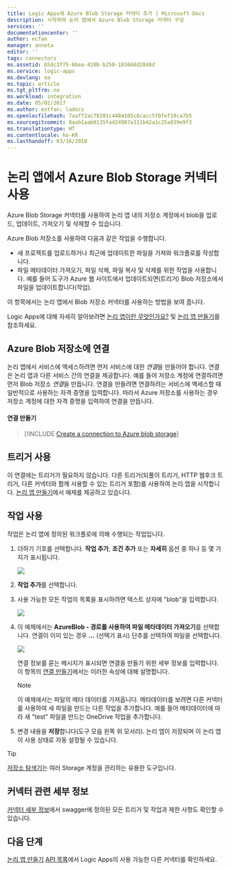 ```yaml
---
title: Logic Apps에 Azure Blob Storage 커넥터 추가 | Microsoft Docs
description: 시작하여 논리 앱에서 Azure Blob Storage 커넥터 구성
services: ''
documentationcenter: ''
author: ecfan
manager: anneta
editor: ''
tags: connectors
ms.assetid: b5dc3f75-6bea-420b-b250-183668d2848d
ms.service: logic-apps
ms.devlang: na
ms.topic: article
ms.tgt_pltfrm: na
ms.workload: integration
ms.date: 05/02/2017
ms.author: estfan; ladocs
ms.openlocfilehash: 7aaff2ac78201c4484105c6cacc5f0fef19ca7b5
ms.sourcegitcommit: 8aab1aab0135fad24987a311b42a1c25a839e9f3
ms.translationtype: HT
ms.contentlocale: ko-KR
ms.lasthandoff: 03/16/2018
---
```

# <a name="use-the-azure-blob-storage-connector-in-a-logic-app"></a>논리 앱에서 Azure Blob Storage 커넥터 사용
Azure Blob Storage 커넥터를 사용하여 논리 앱 내의 저장소 계정에서 blob을 업로드, 업데이트, 가져오기 및 삭제할 수 있습니다.  

Azure Blob 저장소를 사용하여 다음과 같은 작업을 수행합니다.

* 새 프로젝트를 업로드하거나 최근에 업데이트한 파일을 가져와 워크플로를 작성합니다.
* 파일 메타데이터 가져오기, 파일 삭제, 파일 복사 및 삭제를 위한 작업을 사용합니다. 예를 들어 도구가 Azure 웹 사이트에서 업데이트되면(트리거) Blob 저장소에서 파일을 업데이트합니다(작업). 

이 항목에서는 논리 앱에서 Blob 저장소 커넥터를 사용하는 방법을 보여 줍니다.

Logic Apps에 대해 자세히 알아보려면 [논리 앱이란 무엇인가요?](../logic-apps/logic-apps-overview.md) 및 [논리 앱 만들기](../logic-apps/quickstart-create-first-logic-app-workflow.md)를 참조하세요.

## <a name="connect-to-azure-blob-storage"></a>Azure Blob 저장소에 연결
논리 앱에서 서비스에 액세스하려면 먼저 서비스에 대한 *연결*을 만들어야 합니다. 연결은 논리 앱과 다른 서비스 간의 연결을 제공합니다. 예를 들어 저장소 계정에 연결하려면 먼저 Blob 저장소 *연결*을 만듭니다. 연결을 만들려면 연결하려는 서비스에 액세스할 때 일반적으로 사용하는 자격 증명을 입력합니다. 따라서 Azure 저장소를 사용하는 경우 저장소 계정에 대한 자격 증명을 입력하여 연결을 만듭니다. 

#### <a name="create-the-connection"></a>연결 만들기
> [!INCLUDE [Create a connection to Azure blob storage](../../includes/connectors-create-api-azureblobstorage.md)]

## <a name="use-a-trigger"></a>트리거 사용
이 연결에는 트리거가 필요하지 않습니다. 다른 트리거(되풀이 트리거, HTTP 웹후크 트리거, 다른 커넥터와 함께 사용할 수 있는 트리거 포함)를 사용하여 논리 앱을 시작합니다. [논리 앱 만들기](../logic-apps/quickstart-create-first-logic-app-workflow.md)에서 예제를 제공하고 있습니다.

## <a name="use-an-action"></a>작업 사용
작업은 논리 앱에 정의된 워크플로에 의해 수행되는 작업입니다.

1. 더하기 기호를 선택합니다. **작업 추가**, **조건 추가** 또는 **자세히** 옵션 중 하나 등 몇 가지가 표시됩니다.
   
    ![](./media/connectors-create-api-azureblobstorage/add-action.png)
2. **작업 추가**를 선택합니다.
3. 사용 가능한 모든 작업의 목록을 표시하려면 텍스트 상자에 "blob"을 입력합니다.
   
    ![](./media/connectors-create-api-azureblobstorage/actions.png) 
4. 이 예제에서는 **AzureBlob - 경로를 사용하여 파일 메타데이터 가져오기**를 선택합니다. 연결이 이미 있는 경우 **...** (선택기 표시) 단추를 선택하여 파일을 선택합니다.
   
    ![](./media/connectors-create-api-azureblobstorage/sample-file.png)
   
    연결 정보를 묻는 메시지가 표시되면 연결을 만들기 위한 세부 정보를 입력합니다. 이 항목의 [연결 만들기](connectors-create-api-azureblobstorage.md#create-the-connection)에서는 이러한 속성에 대해 설명합니다. 
   
   > [!NOTE]
   > 이 예제에서는 파일의 메타 데이터를 가져옵니다. 메타데이터를 보려면 다른 커넥터를 사용하여 새 파일을 만드는 다른 작업을 추가합니다. 예를 들어 메타데이터에 따라 새 "test" 파일을 만드는 OneDrive 작업을 추가합니다. 


5. 변경 내용을 **저장**합니다(도구 모음 왼쪽 위 모서리). 논리 앱이 저장되며 이 논리 앱이 사용 상태로 자동 설정될 수 있습니다.

> [!TIP]
> [저장소 탐색기](http://storageexplorer.com/)는 여러 Storage 계정을 관리하는 유용한 도구입니다.

## <a name="connector-specific-details"></a>커넥터 관련 세부 정보

[커넥터 세부 정보](/connectors/azureblobconnector/)에서 swagger에 정의된 모든 트리거 및 작업과 제한 사항도 확인할 수 있습니다. 

## <a name="next-steps"></a>다음 단계
[논리 앱 만들기](../logic-apps/quickstart-create-first-logic-app-workflow.md) [API 목록](apis-list.md)에서 Logic Apps의 사용 가능한 다른 커넥터를 확인하세요.

